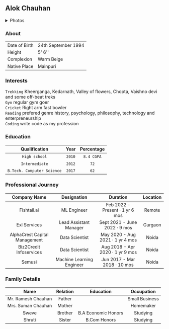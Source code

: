## Alok Chauhan
<details>
  <summary>Photos</summary>
  <img src="jpeg/IMG_4480.jpeg"/>
  <img src="jpeg/IMG_4484.jpeg"/>
  <img src="jpeg/IMG_4629.jpeg"/>
  <img src="jpeg/IMG_4657.jpeg"/>
  <img src="jpeg/IMG_4899.jpeg"/>
</details>

### About

|    |    | 
|----|----|
|Date of Birth| 24th September 1994|
|Height| 5' 6''|
|Complexion| Warm Beige|
|Native Place| Mainpuri|

### Interests
`Trekking` Kheerganga, Kedarnath, Valley of flowers, Chopta, Vaishno devi and some off-beat treks\
`Gym` regular gym goer \
`Cricket` Right arm fast bowler \
`Reading` prefered genre history, psychology, philosophy, technology and enterpreneurship \
`Coding` write code as my profession

### Education

| Qualification  | Year  | Percentage  |
|:---:|:---:|:---:|
| `High school`  | `2010`  | `8.4 CGPA` |
| `Intermediate` | `2012`  | `72`       |
| `B.Tech. Computer Science`  | `2017`  | `62`     |

### Professional Journey

| Company Name | Designation   |  Duration  | Location|
|:--------------:|:---------------:|:------------:|:---------:|
| Fishtail.ai | ML Engineer | Feb 2022 - Present · 1 yr 6 mos | Remote|
| Exl Services | Lead Assistant Manager | Sept 2021 - June 2022 · 9 mos| Gurgaon |
| AlphaCrest Capital Management | Data Scientist | May 2020 - Aug 2021 · 1 yr 4 mos| Noida|
| Biz2Credit Infoservices | Data Scientist | Aug 2018 - Apr 2020 · 1 yr 9 mos | Noida|
| Semusi| Machine Learning Engineer | Jun 2017 - Mar 2018 · 10 mos | Noida|

### Family Details

|  Name  |  Relation  |  Education  | Occupation |
|:----:|:----:|:----:|:----:|
| Mr. Ramesh Chauhan | Father | | Small Business |
| Mrs. Suman Chauhan | Mother | | Homemaker|
| Sweve | Brother | B.A Economic Honors| Studying|
| Shruti | Sister | B.Com Honors | Studying|
